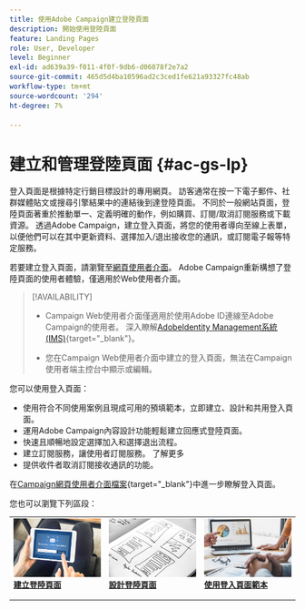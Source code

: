 ```yaml
---
title: 使用Adobe Campaign建立登陸頁面
description: 開始使用登陸頁面
feature: Landing Pages
role: User, Developer
level: Beginner
exl-id: ad639a39-f011-4f0f-9db6-d06078f2e7a2
source-git-commit: 465d5d4ba10596ad2c3ced1fe621a93327fc48ab
workflow-type: tm+mt
source-wordcount: '294'
ht-degree: 7%

---
```


# 建立和管理登陸頁面 {#ac-gs-lp}

登入頁面是根據特定行銷目標設計的專用網頁。 訪客通常在按一下電子郵件、社群媒體貼文或搜尋引擎結果中的連結後到達登陸頁面。 不同於一般網站頁面，登陸頁面著重於推動單一、定義明確的動作，例如購買、訂閱/取消訂閱服務或下載資源。 透過Adobe Campaign，建立登入頁面，將您的使用者導向至線上表單，以便他們可以在其中更新資料、選擇加入/退出接收您的通訊，或訂閱電子報等特定服務。

若要建立登入頁面，請瀏覽至[網頁使用者介面](../start/campaign-ui.md#campaign-web-user-interface-ac-web-ui)。 Adobe Campaign重新構想了登陸頁面的使用者體驗，僅適用於Web使用者介面。

>[!AVAILABILITY]
>
>* Campaign Web使用者介面僅適用於使用Adobe ID連線至Adobe Campaign的使用者。 深入瞭解[AdobeIdentity Management系統(IMS)](https://helpx.adobe.com/tw/enterprise/using/identity.html){target="_blank"}。
>
>* 您在Campaign Web使用者介面中建立的登入頁面，無法在Campaign使用者端主控台中顯示或編輯。
>

您可以使用登入頁面：

* 使用符合不同使用案例且現成可用的預填範本，立即建立、設計和共用登入頁面。
* 運用Adobe Campaign內容設計功能輕鬆建立回應式登陸頁面。
* 快速且順暢地設定選擇加入和選擇退出流程。
* 建立訂閱服務，讓使用者訂閱服務。 了解更多
* 提供收件者取消訂閱接收通訊的功能。


在[Campaign網頁使用者介面檔案](https://experienceleague.adobe.com/en/docs/campaign-web/v8/landing-pages/get-started-lp){target="_blank"}中進一步瞭解登入頁面。

您也可以瀏覽下列區段：

<table style="table-layout:fixed"><tr style="border: 0;">
<td>
<a href="https://experienceleague.adobe.com/en/docs/campaign-web/v8/landing-pages/create-lp">
<img alt="銷售機會" src="assets/do-not-localize/lp-subscription.jpeg">
</a>
<div><a href="https://experienceleague.adobe.com/en/docs/campaign-web/v8/landing-pages/create-lp"><strong>建立登陸頁面</strong>
</div>
<p>
</td>
<td>
<a href="https://experienceleague.adobe.com/en/docs/campaign-web/v8/landing-pages/lp-content">
<img alt="驗證" src="assets/do-not-localize//lp-design.jpg">
</a>
<div>
<a href="https://experienceleague.adobe.com/en/docs/campaign-web/v8/landing-pages/lp-content"><strong>設計登陸頁面</strong></a>
</div>
<p>
</td>
<td>
<a href="https://experienceleague.adobe.com/en/docs/campaign-web/v8/landing-pages/lp-templates">
<img alt="驗證" src="assets/do-not-localize/lp-reporting.jpg">
</a>
<div>
<a href="https://experienceleague.adobe.com/en/docs/campaign-web/v8/landing-pages/lp-templates"><strong>使用登入頁面範本</strong></a>
</div>
<p>
</td>
</tr></table>
